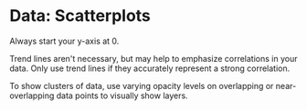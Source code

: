 # Data: Scatterplots

Always start your y-axis at 0. 

Trend lines aren't necessary, but may help to emphasize correlations in your data. Only use trend lines if they accurately represent a strong correlation. 

To show clusters of data, use varying opacity levels on overlapping or near-overlapping data points to visually show layers. 


